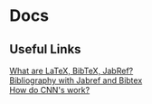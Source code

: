 # Docs
## Useful Links
[What are LaTeX, BibTeX, JabRef?](http://www.library.ethz.ch/content/download/1765/18307/version/10/file/TeXSchulung_X2014.pdf)  
[Bibliography with Jabref and Bibtex](http://tex.stackexchange.com/questions/79427/bibtex-and-jabref)  
[How do CNN's work?](http://cs231n.github.io/convolutional-networks/)
